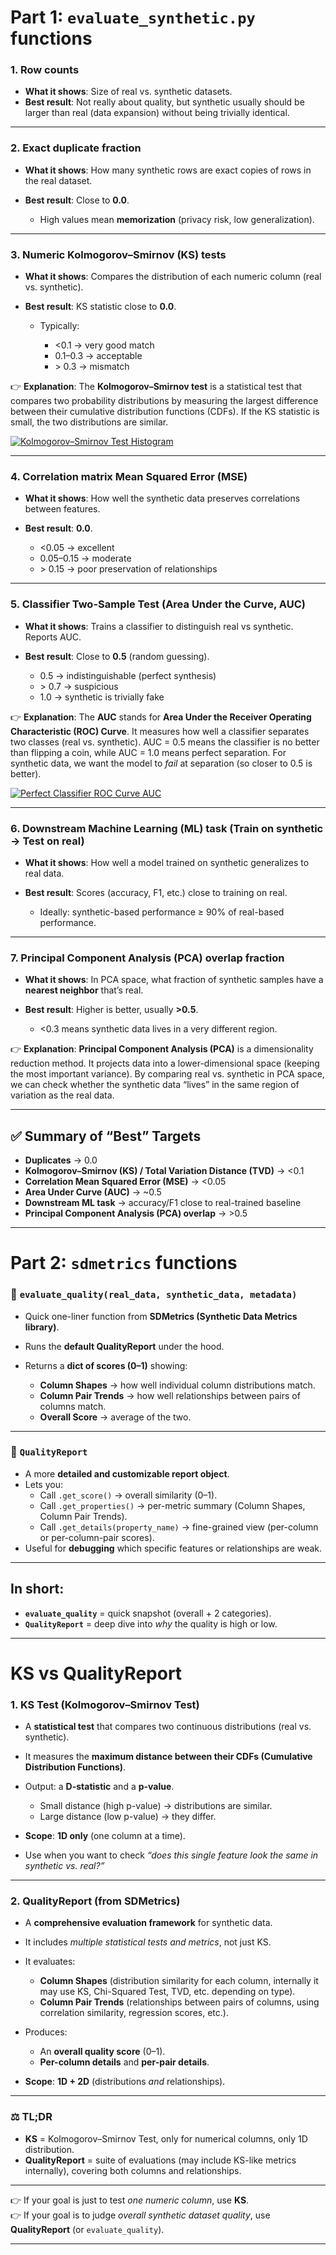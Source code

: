 # Part 1: `evaluate_synthetic.py` functions

### 1. **Row counts**

- **What it shows**: Size of real vs. synthetic datasets.
- **Best result**: Not really about quality, but synthetic usually should be larger than real (data expansion) without being trivially identical.

---

### 2. **Exact duplicate fraction**

- **What it shows**: How many synthetic rows are exact copies of rows in the real dataset.
- **Best result**: Close to **0.0**.

  - High values mean **memorization** (privacy risk, low generalization).

---

### 3. **Numeric Kolmogorov–Smirnov (KS) tests**

- **What it shows**: Compares the distribution of each numeric column (real vs. synthetic).
- **Best result**: KS statistic close to **0.0**.

  - Typically:

    - <0.1 → very good match
    - 0.1–0.3 → acceptable
    - \> 0.3 → mismatch

👉 **Explanation**: The **Kolmogorov–Smirnov test** is a statistical test that compares two probability distributions by measuring the largest difference between their cumulative distribution functions (CDFs). If the KS statistic is small, the two distributions are similar.

[![Kolmogorov–Smirnov Test Histogram](https://spss-tutorials.com/img/kolmogorov-smirnov-normality-test-what-is-it-histogram.png)](https://www.spss-tutorials.com/spss-kolmogorov-smirnov-test-for-normality/)

---

### 4. **Correlation matrix Mean Squared Error (MSE)**

- **What it shows**: How well the synthetic data preserves correlations between features.
- **Best result**: **0.0**.

  - <0.05 → excellent
  - 0.05–0.15 → moderate
  - \> 0.15 → poor preservation of relationships

---

### 5. **Classifier Two-Sample Test (Area Under the Curve, AUC)**

- **What it shows**: Trains a classifier to distinguish real vs synthetic. Reports AUC.
- **Best result**: Close to **0.5** (random guessing).

  - 0.5 → indistinguishable (perfect synthesis)
  - \> 0.7 → suspicious
  - 1.0 → synthetic is trivially fake

👉 **Explanation**: The **AUC** stands for **Area Under the Receiver Operating Characteristic (ROC) Curve**. It measures how well a classifier separates two classes (real vs. synthetic). AUC = 0.5 means the classifier is no better than flipping a coin, while AUC = 1.0 means perfect separation. For synthetic data, we want the model to *fail* at separation (so closer to 0.5 is better).

[![Perfect Classifier ROC Curve AUC](https://www.researchgate.net/profile/Luis-Montesinos/publication/352037456/figure/fig2/AS:1030667492147211@1622741687824/The-area-under-the-receiver-operating-characteristic-curve-AUC-A-perfect-classifier.png)](https://www.researchgate.net/profile/Luis-Montesinos/publication/352037456/figure/fig2/AS:1030667492147211@1622741687824/The-area-under-the-receiver-operating-characteristic-curve-AUC-A-perfect-classifier.png)


---

### 6. **Downstream Machine Learning (ML) task (Train on synthetic → Test on real)**

- **What it shows**: How well a model trained on synthetic generalizes to real data.
- **Best result**: Scores (accuracy, F1, etc.) close to training on real.

  - Ideally: synthetic-based performance ≥ 90% of real-based performance.

---

### 7. **Principal Component Analysis (PCA) overlap fraction**

- **What it shows**: In PCA space, what fraction of synthetic samples have a **nearest neighbor** that’s real.
- **Best result**: Higher is better, usually **>0.5**.

  - <0.3 means synthetic data lives in a very different region.

👉 **Explanation**: **Principal Component Analysis (PCA)** is a dimensionality reduction method. It projects data into a lower-dimensional space (keeping the most important variance). By comparing real vs. synthetic in PCA space, we can check whether the synthetic data “lives” in the same region of variation as the real data.

---

## ✅ Summary of “Best” Targets

- **Duplicates** → 0.0
- **Kolmogorov–Smirnov (KS) / Total Variation Distance (TVD)** → <0.1
- **Correlation Mean Squared Error (MSE)** → <0.05
- **Area Under Curve (AUC)** → \~0.5
- **Downstream ML task** → accuracy/F1 close to real-trained baseline
- **Principal Component Analysis (PCA) overlap** → >0.5

---

# Part 2: `sdmetrics` functions

### 🔹 `evaluate_quality(real_data, synthetic_data, metadata)`

- Quick one-liner function from **SDMetrics (Synthetic Data Metrics library)**.
- Runs the **default QualityReport** under the hood.
- Returns a **dict of scores (0–1)** showing:

  - **Column Shapes** → how well individual column distributions match.
  - **Column Pair Trends** → how well relationships between pairs of columns match.
  - **Overall Score** → average of the two.

---

### 🔹 `QualityReport`

- A more **detailed and customizable report object**.
- Lets you:
  - Call `.get_score()` → overall similarity (0–1).
  - Call `.get_properties()` → per-metric summary (Column Shapes, Column Pair Trends).
  - Call `.get_details(property_name)` → fine-grained view (per-column or per-column-pair scores).
- Useful for **debugging** which specific features or relationships are weak.

---

## In short:

- **`evaluate_quality`** = quick snapshot (overall + 2 categories).  
- **`QualityReport`** = deep dive into *why* the quality is high or low.  

---

# KS vs QualityReport

### 1. **KS Test (Kolmogorov–Smirnov Test)**

- A **statistical test** that compares two continuous distributions (real vs. synthetic).
- It measures the **maximum distance between their CDFs (Cumulative Distribution Functions)**.
- Output: a **D-statistic** and a **p-value**.
    - Small distance (high p-value) → distributions are similar.
    - Large distance (low p-value) → they differ.
    
- **Scope**: **1D only** (one column at a time).  
- Use when you want to check _“does this single feature look the same in synthetic vs. real?”_

---

### 2. **QualityReport (from SDMetrics)**

- A **comprehensive evaluation framework** for synthetic data.
- It includes _multiple statistical tests and metrics_, not just KS.
- It evaluates:
    - **Column Shapes** (distribution similarity for each column, internally it may use KS, Chi-Squared Test, TVD, etc. depending on type).
    - **Column Pair Trends** (relationships between pairs of columns, using correlation similarity, regression scores, etc.).
    
- Produces:
    - An **overall quality score** (0–1).
    - **Per-column details** and **per-pair details**.
    
- **Scope**: **1D + 2D** (distributions *and* relationships).

---

### ⚖️ TL;DR

- **KS** = Kolmogorov–Smirnov Test, only for numerical columns, only 1D distribution.  
- **QualityReport** = suite of evaluations (may include KS-like metrics internally), covering both columns and relationships.  

---

👉 If your goal is just to test _one numeric column_, use **KS**.  
👉 If your goal is to judge _overall synthetic dataset quality_, use **QualityReport** (or `evaluate_quality`).  

---
